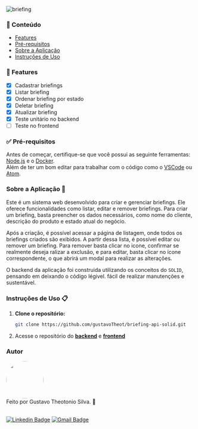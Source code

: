 
![briefing](https://github.com/gustavoTheot/briefing-api-solid/assets/44641003/bf4e0e8a-79e3-470f-839d-ea8c64264e46)
### 📂 Conteúdo

- [Features](#fet)
- [Pré-requisitos](#pre)
- [Sobre a Aplicação](#sobre)
- [Instruções de Uso](#instrucoes)

<a id="fet"></a>

### 📝 Features

- [x] Cadastrar briefings
- [x] Listar briefing
- [x] Ordenar briefing por estado
- [x] Deletar briefing
- [x] Atualizar briefing
- [x] Teste unitário no backend
- [ ] Teste no frontend

<a id="pre"></a>

### ✅ Pré-requisitos

Antes de começar, certifique-se que você possui as seguinte ferramentas: [Node.js](https://nodejs.org/en) e o [Docker](https://www.docker.com/). <br>
Além de ter um bom editar para trabalhar com o código como o [VSCode](https://code.visualstudio.com/Download) ou [Atom](https://atom-editor.cc/).

<a id="sobre"></a>

### Sobre a Aplicação 🚀

Este é um sistema web desenvolvido para criar e gerenciar briefings. Ele oferece funcionalidades como listar, editar e remover briefings. Para criar um briefing, basta preencher os dados necessários, como nome do cliente, descrição do produto e estado atual do negócio.

Após a criação, é possível acessar a página de listagem, onde todos os briefings criados são exibidos. A partir dessa lista, é possível editar ou remover um briefing. Para remover basta clicar no icone, confirmar se realmente deseja ralizar a exclusão, e para editar, basta clicar no ícone correspondente, o que abrirá um modal para realizar as alterações.

O backend da aplicação foi construida utilizando os conceitos do `SOLID`, pensando em deixando o código légivel. fácil de realizar manutenções e sustentável.

<a id="instrucoes"></a>

### Instruções de Uso 📋

1. **Clone o repositório:**

      ```bash
      git clone https://github.com/gustavoTheot/briefing-api-solid.git
      ```

2. Acesse o repositório do **[backend](./backend/readme.md)** e **[frontend](./frontend/README.md)**

### Autor

 <img style="border-radius: 50%;" src="https://avatars.githubusercontent.com/u/44641003?v=4" width="100px;" alt=""/>
 <br>
Feito por Gustavo Theotonio Silva. 🚀
<br>
<br>

[![Linkedin Badge](https://img.shields.io/badge/-Gustavo-blue?style=flat-square&logo=Linkedin&logoColor=white&link=https://www.linkedin.com/in/tgmarinho/)](https://www.linkedin.com/in/gustavo-silva-theotonio/)
[![Gmail Badge](https://img.shields.io/badge/-gustavotheotonio46@gmail.com-c14438?style=flat-square&logo=Gmail&logoColor=white&link=mailto:gustavotheotonio46)](gustavotheotonio46@gmail.com)
